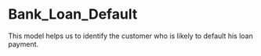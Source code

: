 # Bank_Loan_Default
This model helps us to identify the customer who is likely to default his loan payment.
